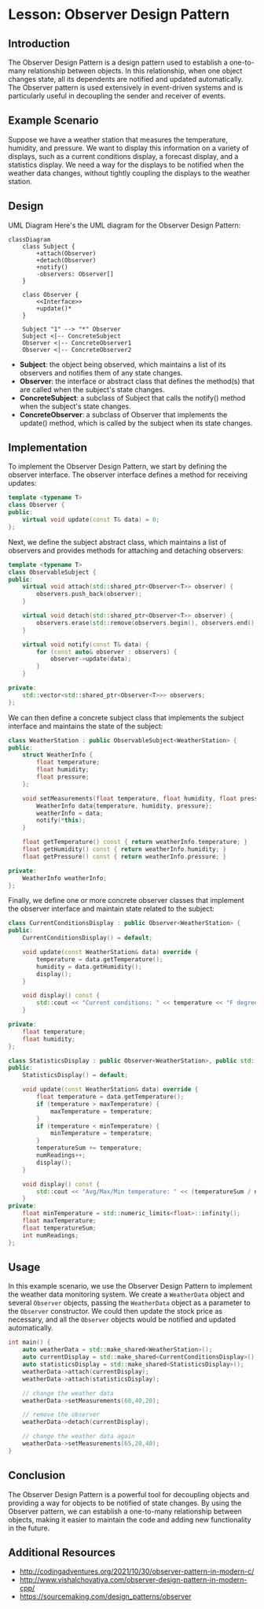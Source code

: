 # Lesson: Observer Design Pattern
## Introduction

The Observer Design Pattern is a design pattern used to establish a one-to-many relationship between objects. In this relationship, when one object changes state, all its dependents are notified and updated automatically. The Observer pattern is used extensively in event-driven systems and is particularly useful in decoupling the sender and receiver of events.
## Example Scenario

Suppose we have a weather station that measures the temperature, humidity, and pressure. We want to display this information on a variety of displays, such as a current conditions display, a forecast display, and a statistics display. We need a way for the displays to be notified when the weather data changes, without tightly coupling the displays to the weather station.
## Design

UML Diagram
Here's the UML diagram for the Observer Design Pattern:

```mermaid
classDiagram
    class Subject {
        +attach(Observer)
        +detach(Observer)
        +notify()
        -observers: Observer[]
    }

    class Observer {
        <<Interface>>
        +update()*
    }

    Subject "1" --> "*" Observer
    Subject <|-- ConcreteSubject
    Observer <|-- ConcreteObserver1
    Observer <|-- ConcreteObserver2
```

+ **Subject**: the object being observed, which maintains a list of its observers and notifies them of any state changes.
+ **Observer**: the interface or abstract class that defines the method(s) that are called when the subject's state changes.
+ **ConcreteSubject**: a subclass of Subject that calls the notify() method when the subject's state changes.
+ **ConcreteObserver**: a subclass of Observer that implements the update() method, which is called by the subject when its state changes.
## Implementation

To implement the Observer Design Pattern, we start by defining the observer interface. The observer interface defines a method for receiving updates:

```c++
template <typename T>
class Observer {
public:
    virtual void update(const T& data) = 0;
};
```

Next, we define the subject abstract class, which maintains a list of observers and provides methods for attaching and detaching observers:

```c++
template <typename T>
class ObservableSubject {
public:
    virtual void attach(std::shared_ptr<Observer<T>> observer) {
        observers.push_back(observer);
    }

    virtual void detach(std::shared_ptr<Observer<T>> observer) {
        observers.erase(std::remove(observers.begin(), observers.end(), observer), observers.end());
    }

    virtual void notify(const T& data) {
        for (const auto& observer : observers) {
            observer->update(data);
        }
    }

private:
    std::vector<std::shared_ptr<Observer<T>>> observers;
};
```

We can then define a concrete subject class that implements the subject interface and maintains the state of the subject:

```c++
class WeatherStation : public ObservableSubject<WeatherStation> {
public:
    struct WeatherInfo {
        float temperature;
        float humidity;
        float pressure;
    };

    void setMeasurements(float temperature, float humidity, float pressure) {
        WeatherInfo data{temperature, humidity, pressure};
        weatherInfo = data;
        notify(*this);
    }

    float getTemperature() const { return weatherInfo.temperature; }
    float getHumidity() const { return weatherInfo.humidity; }
    float getPressure() const { return weatherInfo.pressure; }

private:
    WeatherInfo weatherInfo;
};
```

Finally, we define one or more concrete observer classes that implement the observer interface and maintain state related to the subject:

```c++
class CurrentConditionsDisplay : public Observer<WeatherStation> {
public:
    CurrentConditionsDisplay() = default;

    void update(const WeatherStation& data) override {
        temperature = data.getTemperature();
        humidity = data.getHumidity();
        display();
    }

    void display() const {
        std::cout << "Current conditions: " << temperature << "F degrees and " << humidity << "% humidity\n";
    }

private:
    float temperature;
    float humidity;
};
```
```c++
class StatisticsDisplay : public Observer<WeatherStation>, public std::enable_shared_from_this<StatisticsDisplay> {
public:
    StatisticsDisplay() = default;

    void update(const WeatherStation& data) override {
        float temperature = data.getTemperature();
        if (temperature > maxTemperature) {
            maxTemperature = temperature;
        }
        if (temperature < minTemperature) {
            minTemperature = temperature;
        }
        temperatureSum += temperature;
        numReadings++;
        display();
    }

    void display() const {
        std::cout << "Avg/Max/Min temperature: " << (temperatureSum / numReadings) << "/" << maxTemperature << "/" << minTemperature << "\n";
    }
private:
    float minTemperature = std::numeric_limits<float>::infinity();
    float maxTemperature;
    float temperatureSum;
    int numReadings;
};
```

## Usage
In this example scenario, we use the Observer Design Pattern to implement the weather data monitoring system. We create a `WeatherData` object and several `Observer` objects, passing the `WeatherData` object as a parameter to the `Observer` constructor. We could then update the stock price as necessary, and all the `Observer` objects would be notified and updated automatically.
```c++
int main() {
    auto weatherData = std::make_shared<WeatherStation>();
    auto currentDisplay = std::make_shared<CurrentConditionsDisplay>();
    auto statisticsDisplay = std::make_shared<StatisticsDisplay>();
    weatherData->attach(currentDisplay);
    weatherData->attach(statisticsDisplay);

    // change the weather data
    weatherData->setMeasurements(60,40,20);

    // remove the observer
    weatherData->detach(currentDisplay);

    // change the weather data again
    weatherData->setMeasurements(65,20,40);
}
```

## Conclusion
The Observer Design Pattern is a powerful tool for decoupling objects and providing a way for objects to be notified of state changes. By using the Observer pattern, we can establish a one-to-many relationship between objects, making it easier to maintain the code and adding new functionality in the future.

## Additional Resources
+ http://codingadventures.org/2021/10/30/observer-pattern-in-modern-c/
+ http://www.vishalchovatiya.com/observer-design-pattern-in-modern-cpp/
+ https://sourcemaking.com/design_patterns/observer
